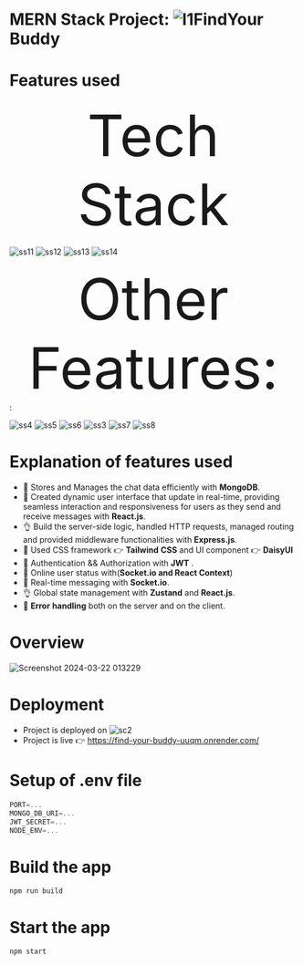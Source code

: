 # MERN Stack Project: ![l1](https://github.com/alisha140202/find_your_buddy/assets/102052712/79c103de-f833-4208-8ef8-c0b2c775d82e)FindYour Buddy

# Features used
<div align="center"><span style="font-size:100px;">Tech Stack</span></div>

 ![ss11](https://github.com/alisha140202/find_your_buddy/assets/102052712/74e2bc81-7e35-4c08-9da0-b4c0a17ea2be)   ![ss12](https://github.com/alisha140202/find_your_buddy/assets/102052712/48068b99-2557-4431-9ea5-3a3455f62494)    ![ss13](https://github.com/alisha140202/find_your_buddy/assets/102052712/69ba058b-9dff-47f8-b9c7-0e22ddbd61f5)   ![ss14](https://github.com/alisha140202/find_your_buddy/assets/102052712/3b8795f4-bae8-466a-a1f6-0153ca10c80d)
 
 <div align="center"><span style="font-size:100px;">Other Features:</span></div>:
 
 ![ss4](https://github.com/alisha140202/find_your_buddy/assets/102052712/d432a446-cb83-4e66-bac6-9fb3335bf0eb)   ![ss5](https://github.com/alisha140202/find_your_buddy/assets/102052712/dc0d4387-a81a-41c0-b0f3-a2f53a2c8bac)   ![ss6](https://github.com/alisha140202/find_your_buddy/assets/102052712/8420d246-1a54-44a4-bed5-17a5bc22b91f)   ![ss3](https://github.com/alisha140202/find_your_buddy/assets/102052712/f80ef2e9-4bdb-48f4-ba2b-4f8510b5a58f)   ![ss7](https://github.com/alisha140202/find_your_buddy/assets/102052712/0c8b1d4b-bfa4-45e3-84ab-8cb3e422b937)   ![ss8](https://github.com/alisha140202/find_your_buddy/assets/102052712/3952287a-34cc-4ec3-8f69-c37345b5f21e)

# Explanation of features used
-   🚀 Stores and Manages the chat data efficiently with **MongoDB**.
-   🍒 Created dynamic user interface that update in real-time, providing seamless interaction and responsiveness for users as they send and receive messages with **React.js**.
-   👌  Build the server-side logic, handled HTTP requests, managed routing and provided middleware functionalities with **Express.js**.
-   👾 Used CSS framework 👉 **Tailwind** **CSS** and UI component 👉 **DaisyUI**
-   🎃 Authentication && Authorization with **JWT** .
-   🚀 Online user status  with(**Socket.io and React Context**) 
-   👾 Real-time messaging with **Socket.io**.
-   👌 Global state management with **Zustand** and **React.js**.
-   🐞 **Error** **handling** both on the server and on the client.

# Overview
![Screenshot 2024-03-22 013229](https://github.com/alisha140202/find_your_buddy/assets/102052712/a846afb2-2c1d-45ea-aced-5ded71f671e8)

# Deployment
- Project is deployed on ![sc2](https://github.com/alisha140202/find_your_buddy/assets/102052712/a6f4c87b-079b-42e3-a1af-9777a666a426)
- Project is live 👉 https://find-your-buddy-uuqm.onrender.com/

# Setup of .env file

```js
PORT=...
MONGO_DB_URI=...
JWT_SECRET=...
NODE_ENV=...
```

# Build the app

```shell
npm run build
```

# Start the app

```shell
npm start
```

